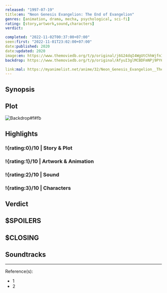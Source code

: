 ```yaml
---
released: "1997-07-19"
title:en: "Neon Genesis Evangelion: The End of Evangelion"
genres: [animation, drama, mecha, psychological, sci-fi]
rating: [story,artwork,sound,characters]
verdict:

completed: "2022-11-02T00:37:00+07:00"
seen:first: "2022-11-01T23:02:00+07:00"
date:published: 2020
date:updated: 2020
image:en: https://www.themoviedb.org/t/p/original/j6G24dqI4WgUtChhWjfnI4lnmiK.jpg
backdrop: https://www.themoviedb.org/t/p/original/AfyuI3glMCBDFmNPj9PY6DwbgGp.jpg

link:mal: https://myanimelist.net/anime/32/Neon_Genesis_Evangelion__The_End_of_Evangelion
---
```



## Synopsis

## Plot

![Backdrop#f#fb](https://www.themoviedb.org/t/p/original/nwSyFnZORd5ptu0RClAMgsF5dkE.jpg "Source: TMDB")

## Highlights

### !{rating:0}/10 | Story & Plot

### !{rating:1}/10 | Artwork & Animation

### !{rating:2}/10 | Sound

### !{rating:3}/10 | Characters

## Verdict

## $SPOILERS

## $CLOSING

## Soundtracks

***
Reference(s):

- 1
- 2

